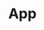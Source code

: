 ---
# This topic lives at
# https://digital.gov/topics/app

# Topic Title
title: "App"

# description — keep it short and clear
summary: ""

# Weight
weight: 1

# For more information on managing topics,
# see https://github.com/GSA/digitalgov.gov/wiki/topics
---
